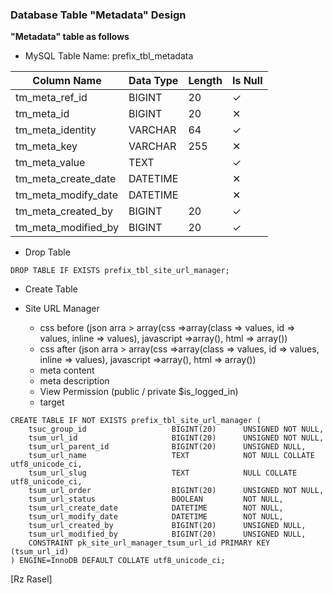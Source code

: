 ### Database Table "Metadata" Design
**"Metadata" table as follows**

* MySQL Table Name: prefix_tbl_metadata

| Column Name | Data Type | Length | Is Null |
| ------ | ------ | ------ | ------ |
| tm_meta_ref_id | BIGINT | 20 | ✓ |
| tm_meta_id | BIGINT | 20 | ✕ |
| tm_meta_identity | VARCHAR | 64 | ✓ |
| tm_meta_key | VARCHAR | 255 | ✕ |
| tm_meta_value | TEXT |  | ✓ |
| tm_meta_create_date | DATETIME |  | ✕ |
| tm_meta_modify_date | DATETIME |  | ✕ |
| tm_meta_created_by | BIGINT | 20 | ✓ |
| tm_meta_modified_by | BIGINT | 20 | ✓ |


* Drop Table

```drop_table_metadata
DROP TABLE IF EXISTS prefix_tbl_site_url_manager;
```

* Create Table

* Site URL Manager
    * css before (json arra > array(css =>array(class => values, id => values, inline => values), javascript =>array(), html => array())
    * css after (json arra > array(css =>array(class => values, id => values, inline => values), javascript =>array(), html => array())
    * meta content
    * meta description
    * View Permission (public / private $is_logged_in)
    * target

```create_table_site_url_manager
CREATE TABLE IF NOT EXISTS prefix_tbl_site_url_manager (
    tsuc_group_id                   BIGINT(20)      UNSIGNED NOT NULL,
    tsum_url_id                     BIGINT(20)      UNSIGNED NOT NULL,
    tsum_url_parent_id              BIGINT(20)      UNSIGNED NULL,
    tsum_url_name                   TEXT            NOT NULL COLLATE utf8_unicode_ci,
    tsum_url_slug                   TEXT            NULL COLLATE utf8_unicode_ci,
    tsum_url_order                  BIGINT(20)      UNSIGNED NOT NULL,
    tsum_url_status                 BOOLEAN         NOT NULL,
    tsum_url_create_date            DATETIME        NOT NULL,
    tsum_url_modify_date            DATETIME        NOT NULL,
    tsum_url_created_by             BIGINT(20)      UNSIGNED NULL,
    tsum_url_modified_by            BIGINT(20)      UNSIGNED NULL,
    CONSTRAINT pk_site_url_manager_tsum_url_id PRIMARY KEY (tsum_url_id)
) ENGINE=InnoDB DEFAULT COLLATE utf8_unicode_ci;
```


[Rz Rasel]
